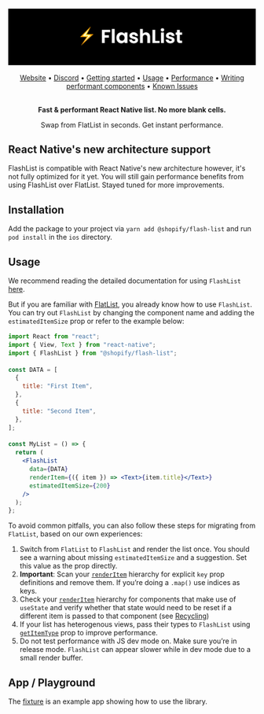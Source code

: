 ![FlashList Image](./FlashList.png)

<div align="center">
  <a href="https://shopify.github.io/flash-list/">Website</a> •
  <a href="https://discord.gg/k2gzABTfav">Discord</a> •
  <a href="https://shopify.github.io/flash-list/docs/">Getting started</a> •
  <a href="https://shopify.github.io/flash-list/docs/usage">Usage</a> •
  <a href="https://shopify.github.io/flash-list/docs/performance-troubleshooting">Performance</a> •
  <a href="https://shopify.github.io/flash-list/docs/fundamentals/performant-components">Writing performant components</a> •
  <a href="https://shopify.github.io/flash-list/docs/known-issues">Known Issues</a>
<br><br>

**Fast & performant React Native list. No more blank cells.**

Swap from FlatList in seconds. Get instant performance.

</div>

## React Native's new architecture support

FlashList is compatible with React Native's new architecture however, it's not fully optimized for it yet. You will still gain performance benefits from using FlashList over FlatList. Stayed tuned for more improvements.

## Installation

Add the package to your project via `yarn add @shopify/flash-list` and run `pod install` in the `ios` directory.

## Usage

We recommend reading the detailed documentation for using `FlashList` [here](https://shopify.github.io/flash-list/docs/usage).

But if you are familiar with [FlatList](https://reactnative.dev/docs/flatlist), you already know how to use `FlashList`. You can try out `FlashList` by changing the component name and adding the `estimatedItemSize` prop or refer to the example below:

```jsx
import React from "react";
import { View, Text } from "react-native";
import { FlashList } from "@shopify/flash-list";

const DATA = [
  {
    title: "First Item",
  },
  {
    title: "Second Item",
  },
];

const MyList = () => {
  return (
    <FlashList
      data={DATA}
      renderItem={({ item }) => <Text>{item.title}</Text>}
      estimatedItemSize={200}
    />
  );
};
```

To avoid common pitfalls, you can also follow these steps for migrating from `FlatList`, based on our own experiences:

1. Switch from `FlatList` to `FlashList` and render the list once. You should see a warning about missing `estimatedItemSize` and a suggestion. Set this value as the prop directly.
2. **Important**: Scan your [`renderItem`](https://shopify.github.io/flash-list/docs/usage/#renderitem) hierarchy for explicit `key` prop definitions and remove them. If you’re doing a `.map()` use indices as keys.
3. Check your [`renderItem`](https://shopify.github.io/flash-list/docs/usage/#renderitem) hierarchy for components that make use of `useState` and verify whether that state would need to be reset if a different item is passed to that component (see [Recycling](https://shopify.github.io/flash-list/docs/recycling))
4. If your list has heterogenous views, pass their types to `FlashList` using [`getItemType`](https://shopify.github.io/flash-list/docs/usage/#getitemtype) prop to improve performance.
5. Do not test performance with JS dev mode on. Make sure you’re in release mode. `FlashList` can appear slower while in dev mode due to a small render buffer.

## App / Playground

The [fixture](https://github.com/Shopify/flash-list/tree/main/fixture) is an example app showing how to use the library.

